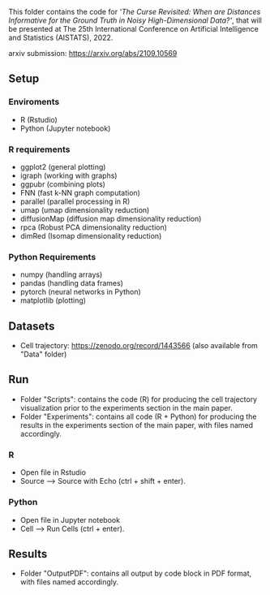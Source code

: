 This folder contains the code for _'The Curse Revisited:  When are Distances Informative for the Ground Truth in Noisy High-Dimensional Data?'_, that will be presented at The 25th International Conference on Artificial Intelligence and Statistics (AISTATS), 2022.

arxiv submission: https://arxiv.org/abs/2109.10569

## Setup

### Enviroments
* R (Rstudio)
* Python (Jupyter notebook) 

### R requirements
* ggplot2 (general plotting)
* igraph (working with graphs)
* ggpubr (combining plots)
* FNN (fast k-NN graph computation)
* parallel (parallel processing in R)
* umap (umap dimensionality reduction)
* diffusionMap (diffusion map dimensionality reduction)
* rpca (Robust PCA dimensionality reduction)
* dimRed (Isomap dimensionality reduction)

### Python Requirements 
* numpy (handling arrays)
* pandas (handling data frames)
* pytorch (neural networks in Python)
* matplotlib (plotting)
	
## Datasets
* Cell trajectory: https://zenodo.org/record/1443566 (also available from "Data" folder)

## Run
* Folder "Scripts": contains the code (R) for producing the cell trajectory visualization prior to the experiments section in the main paper.
* Folder "Experiments": contains all code (R + Python) for producing the results in the experiments
section of the main paper, with files named accordingly.

### R
* Open file in Rstudio 
* Source --> Source with Echo (ctrl + shift + enter).

### Python 
* Open file in Jupyter notebook
* Cell --> Run Cells (ctrl + enter).

## Results
* Folder "OutputPDF": contains all output by code block in PDF format, with files named accordingly.